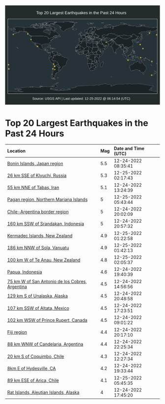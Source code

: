 ![Map](./map.png)

# Top 20 Largest Earthquakes in the Past 24 Hours

| Location | Mag | Date and Time (UTC) |
|:---|:---|:---|
| [Bonin Islands, Japan region](https://earthquake.usgs.gov/earthquakes/eventpage/us6000jbf0) | 5.5 | 12-24-2022 08:35:41 |
| [26 km SSE of Klyuchi, Russia](https://earthquake.usgs.gov/earthquakes/eventpage/us6000jbil) | 5.3 | 12-25-2022 02:17:43 |
| [55 km NNE of Tabas, Iran](https://earthquake.usgs.gov/earthquakes/eventpage/us6000jbg1) | 5.1 | 12-24-2022 13:24:39 |
| [Pagan region, Northern Mariana Islands](https://earthquake.usgs.gov/earthquakes/eventpage/us6000jbjm) | 5 | 12-25-2022 05:43:44 |
| [Chile-Argentina border region](https://earthquake.usgs.gov/earthquakes/eventpage/us6000jbh6) | 5 | 12-24-2022 20:02:09 |
| [160 km SSW of Srandakan, Indonesia](https://earthquake.usgs.gov/earthquakes/eventpage/us6000jbha) | 5 | 12-24-2022 20:57:32 |
| [Kermadec Islands, New Zealand](https://earthquake.usgs.gov/earthquakes/eventpage/us6000jbi9) | 4.9 | 12-25-2022 01:22:58 |
| [186 km NNW of Sola, Vanuatu](https://earthquake.usgs.gov/earthquakes/eventpage/us6000jbie) | 4.9 | 12-25-2022 01:42:13 |
| [100 km W of Te Anau, New Zealand](https://earthquake.usgs.gov/earthquakes/eventpage/us6000jbii) | 4.8 | 12-25-2022 02:05:37 |
| [Papua, Indonesia](https://earthquake.usgs.gov/earthquakes/eventpage/us6000jbh2) | 4.6 | 12-24-2022 19:40:39 |
| [75 km W of San Antonio de los Cobres, Argentina](https://earthquake.usgs.gov/earthquakes/eventpage/us6000jbg7) | 4.5 | 12-24-2022 14:56:56 |
| [129 km S of Unalaska, Alaska](https://earthquake.usgs.gov/earthquakes/eventpage/us6000jbh9) | 4.5 | 12-24-2022 20:48:58 |
| [107 km SSW of Altata, Mexico](https://earthquake.usgs.gov/earthquakes/eventpage/us6000jbgr) | 4.5 | 12-24-2022 17:23:51 |
| [102 km WSW of Prince Rupert, Canada](https://earthquake.usgs.gov/earthquakes/eventpage/us6000jbf4) | 4.5 | 12-24-2022 09:01:22 |
| [Fiji region](https://earthquake.usgs.gov/earthquakes/eventpage/us6000jbh8) | 4.4 | 12-24-2022 20:17:10 |
| [88 km WNW of Candelaria, Argentina](https://earthquake.usgs.gov/earthquakes/eventpage/us6000jbhk) | 4.4 | 12-24-2022 22:25:34 |
| [20 km S of Coquimbo, Chile](https://earthquake.usgs.gov/earthquakes/eventpage/us6000jbfv) | 4.3 | 12-24-2022 12:27:34 |
| [8km E of Hydesville, CA](https://earthquake.usgs.gov/earthquakes/eventpage/nc73824236) | 4.2 | 12-24-2022 19:33:44 |
| [89 km ESE of Arica, Chile](https://earthquake.usgs.gov/earthquakes/eventpage/us6000jbjl) | 4.1 | 12-25-2022 05:45:35 |
| [Rat Islands, Aleutian Islands, Alaska](https://earthquake.usgs.gov/earthquakes/eventpage/us6000jbhw) | 4 | 12-24-2022 17:45:20 |
